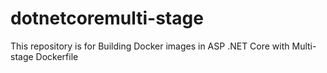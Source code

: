 # dotnetcoremulti-stage
This repository is for Building Docker images in ASP .NET Core with Multi-stage Dockerfile
